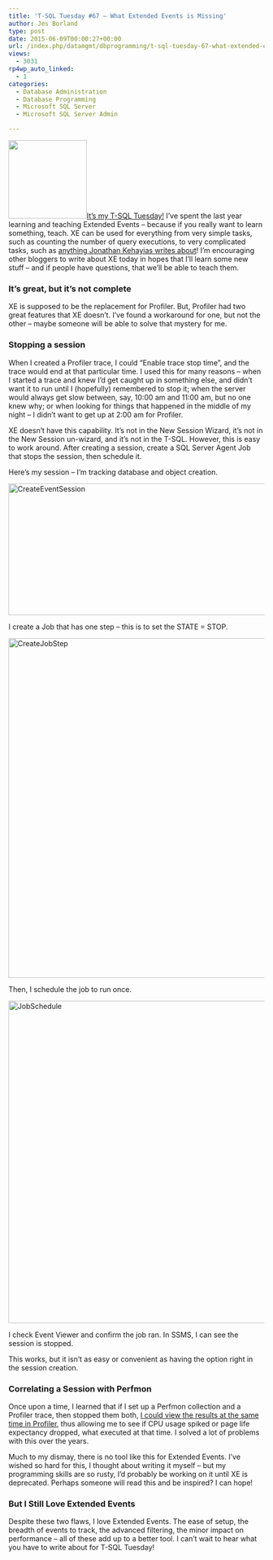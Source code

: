 ```yaml
---
title: 'T-SQL Tuesday #67 – What Extended Events is Missing'
author: Jes Borland
type: post
date: 2015-06-09T00:00:27+00:00
url: /index.php/datamgmt/dbprogramming/t-sql-tuesday-67-what-extended-events-is-missing/
views:
  - 3031
rp4wp_auto_linked:
  - 1
categories:
  - Database Administration
  - Database Programming
  - Microsoft SQL Server
  - Microsoft SQL Server Admin

---
```

[<img class="alignnone" src="/wp-content/uploads/blogs/DataMgmt/olap_1.gif" alt="" width="154" height="154" />][1]<a href="/index.php/uncategorized/youre-invited-to-t-sql-tuesday-67-extended-events/" target="_blank">It’s my T-SQL Tuesday!</a> I’ve spent the last year learning and teaching Extended Events – because if you really want to learn something, teach. XE can be used for everything from very simple tasks, such as counting the number of query executions, to very complicated tasks, such as [anything Jonathan Kehayias writes about][2]! I’m encouraging other bloggers to write about XE today in hopes that I’ll learn some new stuff – and if people have questions, that we’ll be able to teach them.

### It’s great, but it’s not complete

XE is supposed to be the replacement for Profiler. But, Profiler had two great features that XE doesn’t. I’ve found a workaround for one, but not the other – maybe someone will be able to solve that mystery for me.

### Stopping a session

When I created a Profiler trace, I could “Enable trace stop time”, and the trace would end at that particular time. I used this for many reasons – when I started a trace and knew I’d get caught up in something else, and didn’t want it to run until I (hopefully) remembered to stop it; when the server would always get slow between, say, 10:00 am and 11:00 am, but no one knew why; or when looking for things that happened in the middle of my night – I didn’t want to get up at 2:00 am for Profiler.

XE doesn’t have this capability. It’s not in the New Session Wizard, it’s not in the New Session un-wizard, and it’s not in the T-SQL. However, this is easy to work around. After creating a session, create a SQL Server Agent Job that stops the session, then schedule it.

Here’s my session – I’m tracking database and object creation.

[<img class="aligncenter wp-image-3404 size-full" src="/wp-content/uploads/2015/06/CreateEventSession.png" alt="CreateEventSession" width="587" height="259" srcset="/wp-content/uploads/2015/06/CreateEventSession.png 587w, /wp-content/uploads/2015/06/CreateEventSession-300x132.png 300w" sizes="(max-width: 587px) 100vw, 587px" />][3]

I create a Job that has one step – this is to set the STATE = STOP.

[<img class="size-full wp-image-3406 aligncenter" src="/wp-content/uploads/2015/06/CreateJobStep.png" alt="CreateJobStep" width="820" height="668" srcset="/wp-content/uploads/2015/06/CreateJobStep.png 820w, /wp-content/uploads/2015/06/CreateJobStep-300x244.png 300w" sizes="(max-width: 820px) 100vw, 820px" />][4]

Then, I schedule the job to run once.

[<img class="size-full wp-image-3405 aligncenter" src="/wp-content/uploads/2015/06/JobSchedule.png" alt="JobSchedule" width="706" height="634" srcset="/wp-content/uploads/2015/06/JobSchedule.png 706w, /wp-content/uploads/2015/06/JobSchedule-300x269.png 300w" sizes="(max-width: 706px) 100vw, 706px" />][5]

I check Event Viewer and confirm the job ran. In SSMS, I can see the session is stopped.

This works, but it isn’t as easy or convenient as having the option right in the session creation.

### Correlating a Session with Perfmon

Once upon a time, I learned that if I set up a Perfmon collection and a Profiler trace, then stopped them both, [I could view the results at the same time in Profiler][6], thus allowing me to see if CPU usage spiked or page life expectancy dropped, what executed at that time. I solved a lot of problems with this over the years.

Much to my dismay, there is no tool like this for Extended Events. I’ve wished so hard for this, I thought about writing it myself – but my programming skills are so rusty, I’d probably be working on it until XE is deprecated. Perhaps someone will read this and be inspired? I can hope!

### But I Still Love Extended Events

Despite these two flaws, I love Extended Events. The ease of setup, the breadth of events to track, the advanced filtering, the minor impact on performance – all of these add up to a better tool. I can’t wait to hear what you have to write about for T-SQL Tuesday!

 [1]: /index.php/uncategorized/youre-invited-to-t-sql-tuesday-67-extended-events/
 [2]: https://www.sqlskills.com/blogs/jonathan/category/extended-events/
 [3]: /wp-content/uploads/2015/06/CreateEventSession.png
 [4]: /wp-content/uploads/2015/06/CreateJobStep.png
 [5]: /wp-content/uploads/2015/06/JobSchedule.png
 [6]: http://www.mssqltips.com/sqlservertip/1212/correlating-performance-monitor-and-sql-server-profiler-data/